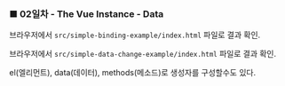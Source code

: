 <h3>■ 02일차 - The Vue Instance - Data</h3>

브라우저에서 `src/simple-binding-example/index.html` 파일로 결과 확인.

브라우저에서 `src/simple-data-change-example/index.html` 파일로 결과 확인.

el(엘리먼트), data(데이터), methods(메소드)로 생성자를 구성할수도 있다.
